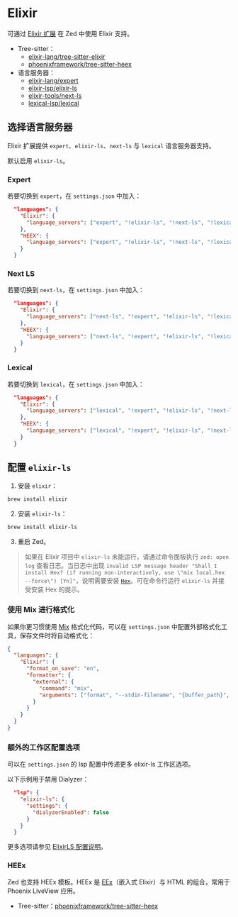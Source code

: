 # Elixir

可通过 [Elixir 扩展](https://github.com/zed-extensions/elixir) 在 Zed 中使用 Elixir 支持。

- Tree-sitter：
  - [elixir-lang/tree-sitter-elixir](https://github.com/elixir-lang/tree-sitter-elixir)
  - [phoenixframework/tree-sitter-heex](https://github.com/phoenixframework/tree-sitter-heex)
- 语言服务器：
  - [elixir-lang/expert](https://github.com/elixir-lang/expert)
  - [elixir-lsp/elixir-ls](https://github.com/elixir-lsp/elixir-ls)
  - [elixir-tools/next-ls](https://github.com/elixir-tools/next-ls)
  - [lexical-lsp/lexical](https://github.com/lexical-lsp/lexical)

## 选择语言服务器

Elixir 扩展提供 `expert`、`elixir-ls`、`next-ls` 与 `lexical` 语言服务器支持。

默认启用 `elixir-ls`。

### Expert

若要切换到 `expert`，在 `settings.json` 中加入：

```json [settings]
  "languages": {
    "Elixir": {
      "language_servers": ["expert", "!elixir-ls", "!next-ls", "!lexical", "..."]
    },
    "HEEX": {
      "language_servers": ["expert", "!elixir-ls", "!next-ls", "!lexical", "..."]
    }
  }
```

### Next LS

若要切换到 `next-ls`，在 `settings.json` 中加入：

```json [settings]
  "languages": {
    "Elixir": {
      "language_servers": ["next-ls", "!expert", "!elixir-ls", "!lexical", "..."]
    },
    "HEEX": {
      "language_servers": ["next-ls", "!expert", "!elixir-ls", "!lexical", "..."]
    }
  }
```

### Lexical

若要切换到 `lexical`，在 `settings.json` 中加入：

```json [settings]
  "languages": {
    "Elixir": {
      "language_servers": ["lexical", "!expert", "!elixir-ls", "!next-ls", "..."]
    },
    "HEEX": {
      "language_servers": ["lexical", "!expert", "!elixir-ls", "!next-ls", "..."]
    }
  }
```

## 配置 `elixir-ls`

1. 安装 `elixir`：

```sh
brew install elixir
```

2. 安装 `elixir-ls`：

```sh
brew install elixir-ls
```

3. 重启 Zed。

> 如果在 Elixir 项目中 `elixir-ls` 未能运行，请通过命令面板执行 `zed: open log` 查看日志。当日志中出现 `invalid LSP message header "Shall I install Hex? (if running non-interactively, use \"mix local.hex --force\") [Yn]"`，说明需要安装 [`Hex`](https://hex.pm)。可在命令行运行 `elixir-ls` 并接受安装 Hex 的提示。

### 使用 Mix 进行格式化

如果你更习惯使用 [Mix](https://hexdocs.pm/mix/Mix.html) 格式化代码，可以在 `settings.json` 中配置外部格式化工具，保存文件时将自动格式化：

```json [settings]
{
  "languages": {
    "Elixir": {
      "format_on_save": "on",
      "formatter": {
        "external": {
          "command": "mix",
          "arguments": ["format", "--stdin-filename", "{buffer_path}", "-"]
        }
      }
    }
  }
}
```

### 额外的工作区配置选项

可以在 `settings.json` 的 lsp 配置中传递更多 elixir-ls 工作区选项。

以下示例用于禁用 Dialyzer：

```json [settings]
  "lsp": {
    "elixir-ls": {
      "settings": {
        "dialyzerEnabled": false
      }
    }
  }
```

更多选项请参见 [ElixirLS 配置说明](https://github.com/elixir-lsp/elixir-ls#elixirls-configuration-settings)。

### HEEx

Zed 也支持 HEEx 模板。HEEx 是 [EEx](https://hexdocs.pm/eex/1.12.3/EEx.html)（嵌入式 Elixir）与 HTML 的组合，常用于 Phoenix LiveView 应用。

- Tree-sitter：[phoenixframework/tree-sitter-heex](https://github.com/phoenixframework/tree-sitter-heex)
